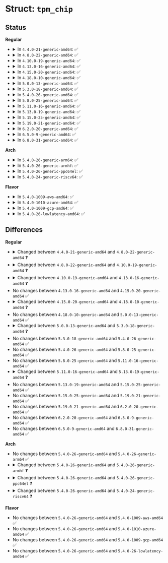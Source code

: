 # Struct: <code>tpm_chip</code>

## Status
<b>Regular</b>
<ul>
<li>
<details>
<summary>In <code>4.4.0-21-generic-amd64</code>: ✅</summary>

```c
struct tpm_chip {
    struct device * pdev;
    struct device dev;
    struct cdev cdev;
    const struct tpm_class_ops * ops;
    unsigned int flags;
    int dev_num;
    char[7] devname;
    long unsigned int is_open;
    int time_expired;
    struct mutex tpm_mutex;
    struct tpm_vendor_specific vendor;
    struct dentry * * bios_dir;
    const struct attribute_group *[2] groups;
    unsigned int groups_cnt;
    acpi_handle acpi_dev_handle;
    char[4] ppi_version;
    struct list_head list;
}
```
</details>
</li>
<li>
<details>
<summary>In <code>4.8.0-22-generic-amd64</code>: ✅</summary>

```c
struct tpm_chip {
    struct device dev;
    struct cdev cdev;
    struct rw_semaphore ops_sem;
    const struct tpm_class_ops * ops;
    unsigned int flags;
    int dev_num;
    long unsigned int is_open;
    struct mutex tpm_mutex;
    long unsigned int timeout_a;
    long unsigned int timeout_b;
    long unsigned int timeout_c;
    long unsigned int timeout_d;
    bool timeout_adjusted;
    long unsigned int[3] duration;
    bool duration_adjusted;
    struct dentry * * bios_dir;
    const struct attribute_group *[3] groups;
    unsigned int groups_cnt;
    acpi_handle acpi_dev_handle;
    char[4] ppi_version;
}
```
</details>
</li>
<li>
<details>
<summary>In <code>4.10.0-19-generic-amd64</code>: ✅</summary>

```c
struct tpm_chip {
    struct device dev;
    struct cdev cdev;
    struct rw_semaphore ops_sem;
    const struct tpm_class_ops * ops;
    struct tpm_bios_log log;
    struct tpm_chip_seqops bin_log_seqops;
    struct tpm_chip_seqops ascii_log_seqops;
    unsigned int flags;
    int dev_num;
    long unsigned int is_open;
    struct mutex tpm_mutex;
    long unsigned int timeout_a;
    long unsigned int timeout_b;
    long unsigned int timeout_c;
    long unsigned int timeout_d;
    bool timeout_adjusted;
    long unsigned int[3] duration;
    bool duration_adjusted;
    struct dentry *[3] bios_dir;
    const struct attribute_group *[3] groups;
    unsigned int groups_cnt;
    acpi_handle acpi_dev_handle;
    char[4] ppi_version;
}
```
</details>
</li>
<li>
<details>
<summary>In <code>4.13.0-16-generic-amd64</code>: ✅</summary>

```c
struct tpm_chip {
    struct device dev;
    struct device devs;
    struct cdev cdev;
    struct cdev cdevs;
    struct rw_semaphore ops_sem;
    const struct tpm_class_ops * ops;
    struct tpm_bios_log log;
    struct tpm_chip_seqops bin_log_seqops;
    struct tpm_chip_seqops ascii_log_seqops;
    unsigned int flags;
    int dev_num;
    long unsigned int is_open;
    struct mutex tpm_mutex;
    long unsigned int timeout_a;
    long unsigned int timeout_b;
    long unsigned int timeout_c;
    long unsigned int timeout_d;
    bool timeout_adjusted;
    long unsigned int[3] duration;
    bool duration_adjusted;
    struct dentry *[3] bios_dir;
    const struct attribute_group *[3] groups;
    unsigned int groups_cnt;
    u16[7] active_banks;
    acpi_handle acpi_dev_handle;
    char[4] ppi_version;
    struct tpm_space work_space;
    u32 nr_commands;
    u32 * cc_attrs_tbl;
    int locality;
}
```
</details>
</li>
<li>
<details>
<summary>In <code>4.15.0-20-generic-amd64</code>: ✅</summary>

```c
struct tpm_chip {
    struct device dev;
    struct device devs;
    struct cdev cdev;
    struct cdev cdevs;
    struct rw_semaphore ops_sem;
    const struct tpm_class_ops * ops;
    struct tpm_bios_log log;
    struct tpm_chip_seqops bin_log_seqops;
    struct tpm_chip_seqops ascii_log_seqops;
    unsigned int flags;
    int dev_num;
    long unsigned int is_open;
    struct mutex tpm_mutex;
    long unsigned int timeout_a;
    long unsigned int timeout_b;
    long unsigned int timeout_c;
    long unsigned int timeout_d;
    bool timeout_adjusted;
    long unsigned int[3] duration;
    bool duration_adjusted;
    struct dentry *[3] bios_dir;
    const struct attribute_group *[3] groups;
    unsigned int groups_cnt;
    u16[7] active_banks;
    acpi_handle acpi_dev_handle;
    char[4] ppi_version;
    struct tpm_space work_space;
    u32 nr_commands;
    u32 * cc_attrs_tbl;
    int locality;
}
```
</details>
</li>
<li>
<details>
<summary>In <code>4.18.0-10-generic-amd64</code>: ✅</summary>

```c
struct tpm_chip {
    struct device dev;
    struct device devs;
    struct cdev cdev;
    struct cdev cdevs;
    struct rw_semaphore ops_sem;
    const struct tpm_class_ops * ops;
    struct tpm_bios_log log;
    struct tpm_chip_seqops bin_log_seqops;
    struct tpm_chip_seqops ascii_log_seqops;
    unsigned int flags;
    int dev_num;
    long unsigned int is_open;
    char[64] hwrng_name;
    struct hwrng hwrng;
    struct mutex tpm_mutex;
    long unsigned int timeout_a;
    long unsigned int timeout_b;
    long unsigned int timeout_c;
    long unsigned int timeout_d;
    bool timeout_adjusted;
    long unsigned int[4] duration;
    bool duration_adjusted;
    struct dentry *[3] bios_dir;
    const struct attribute_group *[3] groups;
    unsigned int groups_cnt;
    u16[7] active_banks;
    acpi_handle acpi_dev_handle;
    char[4] ppi_version;
    struct tpm_space work_space;
    u32 nr_commands;
    u32 * cc_attrs_tbl;
    int locality;
}
```
</details>
</li>
<li>
<details>
<summary>In <code>5.0.0-13-generic-amd64</code>: ✅</summary>

```c
struct tpm_chip {
    struct device dev;
    struct device devs;
    struct cdev cdev;
    struct cdev cdevs;
    struct rw_semaphore ops_sem;
    const struct tpm_class_ops * ops;
    struct tpm_bios_log log;
    struct tpm_chip_seqops bin_log_seqops;
    struct tpm_chip_seqops ascii_log_seqops;
    unsigned int flags;
    int dev_num;
    long unsigned int is_open;
    char[64] hwrng_name;
    struct hwrng hwrng;
    struct mutex tpm_mutex;
    long unsigned int timeout_a;
    long unsigned int timeout_b;
    long unsigned int timeout_c;
    long unsigned int timeout_d;
    bool timeout_adjusted;
    long unsigned int[4] duration;
    bool duration_adjusted;
    struct dentry *[3] bios_dir;
    const struct attribute_group *[3] groups;
    unsigned int groups_cnt;
    u16[7] active_banks;
    acpi_handle acpi_dev_handle;
    char[4] ppi_version;
    struct tpm_space work_space;
    u32 nr_commands;
    u32 * cc_attrs_tbl;
    int locality;
}
```
</details>
</li>
<li>
<details>
<summary>In <code>5.3.0-18-generic-amd64</code>: ✅</summary>

```c
struct tpm_chip {
    struct device dev;
    struct device devs;
    struct cdev cdev;
    struct cdev cdevs;
    struct rw_semaphore ops_sem;
    const struct tpm_class_ops * ops;
    struct tpm_bios_log log;
    struct tpm_chip_seqops bin_log_seqops;
    struct tpm_chip_seqops ascii_log_seqops;
    unsigned int flags;
    int dev_num;
    long unsigned int is_open;
    char[64] hwrng_name;
    struct hwrng hwrng;
    struct mutex tpm_mutex;
    long unsigned int timeout_a;
    long unsigned int timeout_b;
    long unsigned int timeout_c;
    long unsigned int timeout_d;
    bool timeout_adjusted;
    long unsigned int[4] duration;
    bool duration_adjusted;
    struct dentry *[3] bios_dir;
    const struct attribute_group *[3] groups;
    unsigned int groups_cnt;
    u32 nr_allocated_banks;
    struct tpm_bank_info * allocated_banks;
    acpi_handle acpi_dev_handle;
    char[4] ppi_version;
    struct tpm_space work_space;
    u32 last_cc;
    u32 nr_commands;
    u32 * cc_attrs_tbl;
    int locality;
}
```
</details>
</li>
<li>
<details>
<summary>In <code>5.4.0-26-generic-amd64</code>: ✅</summary>

```c
struct tpm_chip {
    struct device dev;
    struct device devs;
    struct cdev cdev;
    struct cdev cdevs;
    struct rw_semaphore ops_sem;
    const struct tpm_class_ops * ops;
    struct tpm_bios_log log;
    struct tpm_chip_seqops bin_log_seqops;
    struct tpm_chip_seqops ascii_log_seqops;
    unsigned int flags;
    int dev_num;
    long unsigned int is_open;
    char[64] hwrng_name;
    struct hwrng hwrng;
    struct mutex tpm_mutex;
    long unsigned int timeout_a;
    long unsigned int timeout_b;
    long unsigned int timeout_c;
    long unsigned int timeout_d;
    bool timeout_adjusted;
    long unsigned int[4] duration;
    bool duration_adjusted;
    struct dentry *[3] bios_dir;
    const struct attribute_group *[3] groups;
    unsigned int groups_cnt;
    u32 nr_allocated_banks;
    struct tpm_bank_info * allocated_banks;
    acpi_handle acpi_dev_handle;
    char[4] ppi_version;
    struct tpm_space work_space;
    u32 last_cc;
    u32 nr_commands;
    u32 * cc_attrs_tbl;
    int locality;
}
```
</details>
</li>
<li>
<details>
<summary>In <code>5.8.0-25-generic-amd64</code>: ✅</summary>

```c
struct tpm_chip {
    struct device dev;
    struct device devs;
    struct cdev cdev;
    struct cdev cdevs;
    struct rw_semaphore ops_sem;
    const struct tpm_class_ops * ops;
    struct tpm_bios_log log;
    struct tpm_chip_seqops bin_log_seqops;
    struct tpm_chip_seqops ascii_log_seqops;
    unsigned int flags;
    int dev_num;
    long unsigned int is_open;
    char[64] hwrng_name;
    struct hwrng hwrng;
    struct mutex tpm_mutex;
    long unsigned int timeout_a;
    long unsigned int timeout_b;
    long unsigned int timeout_c;
    long unsigned int timeout_d;
    bool timeout_adjusted;
    long unsigned int[4] duration;
    bool duration_adjusted;
    struct dentry *[3] bios_dir;
    const struct attribute_group *[3] groups;
    unsigned int groups_cnt;
    u32 nr_allocated_banks;
    struct tpm_bank_info * allocated_banks;
    acpi_handle acpi_dev_handle;
    char[4] ppi_version;
    struct tpm_space work_space;
    u32 last_cc;
    u32 nr_commands;
    u32 * cc_attrs_tbl;
    int locality;
}
```
</details>
</li>
<li>
<details>
<summary>In <code>5.11.0-16-generic-amd64</code>: ✅</summary>

```c
struct tpm_chip {
    struct device dev;
    struct device devs;
    struct cdev cdev;
    struct cdev cdevs;
    struct rw_semaphore ops_sem;
    const struct tpm_class_ops * ops;
    struct tpm_bios_log log;
    struct tpm_chip_seqops bin_log_seqops;
    struct tpm_chip_seqops ascii_log_seqops;
    unsigned int flags;
    int dev_num;
    long unsigned int is_open;
    char[64] hwrng_name;
    struct hwrng hwrng;
    struct mutex tpm_mutex;
    long unsigned int timeout_a;
    long unsigned int timeout_b;
    long unsigned int timeout_c;
    long unsigned int timeout_d;
    bool timeout_adjusted;
    long unsigned int[4] duration;
    bool duration_adjusted;
    struct dentry *[3] bios_dir;
    const struct attribute_group *[3] groups;
    unsigned int groups_cnt;
    u32 nr_allocated_banks;
    struct tpm_bank_info * allocated_banks;
    acpi_handle acpi_dev_handle;
    char[4] ppi_version;
    struct tpm_space work_space;
    u32 last_cc;
    u32 nr_commands;
    u32 * cc_attrs_tbl;
    int locality;
}
```
</details>
</li>
<li>
<details>
<summary>In <code>5.13.0-19-generic-amd64</code>: ✅</summary>

```c
struct tpm_chip {
    struct device dev;
    struct device devs;
    struct cdev cdev;
    struct cdev cdevs;
    struct rw_semaphore ops_sem;
    const struct tpm_class_ops * ops;
    struct tpm_bios_log log;
    struct tpm_chip_seqops bin_log_seqops;
    struct tpm_chip_seqops ascii_log_seqops;
    unsigned int flags;
    int dev_num;
    long unsigned int is_open;
    char[64] hwrng_name;
    struct hwrng hwrng;
    struct mutex tpm_mutex;
    long unsigned int timeout_a;
    long unsigned int timeout_b;
    long unsigned int timeout_c;
    long unsigned int timeout_d;
    bool timeout_adjusted;
    long unsigned int[4] duration;
    bool duration_adjusted;
    struct dentry *[3] bios_dir;
    const struct attribute_group *[8] groups;
    unsigned int groups_cnt;
    u32 nr_allocated_banks;
    struct tpm_bank_info * allocated_banks;
    acpi_handle acpi_dev_handle;
    char[4] ppi_version;
    struct tpm_space work_space;
    u32 last_cc;
    u32 nr_commands;
    u32 * cc_attrs_tbl;
    int locality;
}
```
</details>
</li>
<li>
<details>
<summary>In <code>5.15.0-25-generic-amd64</code>: ✅</summary>

```c
struct tpm_chip {
    struct device dev;
    struct device devs;
    struct cdev cdev;
    struct cdev cdevs;
    struct rw_semaphore ops_sem;
    const struct tpm_class_ops * ops;
    struct tpm_bios_log log;
    struct tpm_chip_seqops bin_log_seqops;
    struct tpm_chip_seqops ascii_log_seqops;
    unsigned int flags;
    int dev_num;
    long unsigned int is_open;
    char[64] hwrng_name;
    struct hwrng hwrng;
    struct mutex tpm_mutex;
    long unsigned int timeout_a;
    long unsigned int timeout_b;
    long unsigned int timeout_c;
    long unsigned int timeout_d;
    bool timeout_adjusted;
    long unsigned int[4] duration;
    bool duration_adjusted;
    struct dentry *[3] bios_dir;
    const struct attribute_group *[8] groups;
    unsigned int groups_cnt;
    u32 nr_allocated_banks;
    struct tpm_bank_info * allocated_banks;
    acpi_handle acpi_dev_handle;
    char[4] ppi_version;
    struct tpm_space work_space;
    u32 last_cc;
    u32 nr_commands;
    u32 * cc_attrs_tbl;
    int locality;
}
```
</details>
</li>
<li>
<details>
<summary>In <code>5.19.0-21-generic-amd64</code>: ✅</summary>

```c
struct tpm_chip {
    struct device dev;
    struct device devs;
    struct cdev cdev;
    struct cdev cdevs;
    struct rw_semaphore ops_sem;
    const struct tpm_class_ops * ops;
    struct tpm_bios_log log;
    struct tpm_chip_seqops bin_log_seqops;
    struct tpm_chip_seqops ascii_log_seqops;
    unsigned int flags;
    int dev_num;
    long unsigned int is_open;
    char[64] hwrng_name;
    struct hwrng hwrng;
    struct mutex tpm_mutex;
    long unsigned int timeout_a;
    long unsigned int timeout_b;
    long unsigned int timeout_c;
    long unsigned int timeout_d;
    bool timeout_adjusted;
    long unsigned int[4] duration;
    bool duration_adjusted;
    struct dentry *[3] bios_dir;
    const struct attribute_group *[8] groups;
    unsigned int groups_cnt;
    u32 nr_allocated_banks;
    struct tpm_bank_info * allocated_banks;
    acpi_handle acpi_dev_handle;
    char[4] ppi_version;
    struct tpm_space work_space;
    u32 last_cc;
    u32 nr_commands;
    u32 * cc_attrs_tbl;
    int locality;
}
```
</details>
</li>
<li>
<details>
<summary>In <code>6.2.0-20-generic-amd64</code>: ✅</summary>

```c
struct tpm_chip {
    struct device dev;
    struct device devs;
    struct cdev cdev;
    struct cdev cdevs;
    struct rw_semaphore ops_sem;
    const struct tpm_class_ops * ops;
    struct tpm_bios_log log;
    struct tpm_chip_seqops bin_log_seqops;
    struct tpm_chip_seqops ascii_log_seqops;
    unsigned int flags;
    int dev_num;
    long unsigned int is_open;
    char[64] hwrng_name;
    struct hwrng hwrng;
    struct mutex tpm_mutex;
    long unsigned int timeout_a;
    long unsigned int timeout_b;
    long unsigned int timeout_c;
    long unsigned int timeout_d;
    bool timeout_adjusted;
    long unsigned int[4] duration;
    bool duration_adjusted;
    struct dentry *[3] bios_dir;
    const struct attribute_group *[8] groups;
    unsigned int groups_cnt;
    u32 nr_allocated_banks;
    struct tpm_bank_info * allocated_banks;
    acpi_handle acpi_dev_handle;
    char[4] ppi_version;
    struct tpm_space work_space;
    u32 last_cc;
    u32 nr_commands;
    u32 * cc_attrs_tbl;
    int locality;
}
```
</details>
</li>
<li>
<details>
<summary>In <code>6.5.0-9-generic-amd64</code>: ✅</summary>

```c
struct tpm_chip {
    struct device dev;
    struct device devs;
    struct cdev cdev;
    struct cdev cdevs;
    struct rw_semaphore ops_sem;
    const struct tpm_class_ops * ops;
    struct tpm_bios_log log;
    struct tpm_chip_seqops bin_log_seqops;
    struct tpm_chip_seqops ascii_log_seqops;
    unsigned int flags;
    int dev_num;
    long unsigned int is_open;
    char[64] hwrng_name;
    struct hwrng hwrng;
    struct mutex tpm_mutex;
    long unsigned int timeout_a;
    long unsigned int timeout_b;
    long unsigned int timeout_c;
    long unsigned int timeout_d;
    bool timeout_adjusted;
    long unsigned int[4] duration;
    bool duration_adjusted;
    struct dentry *[3] bios_dir;
    const struct attribute_group *[8] groups;
    unsigned int groups_cnt;
    u32 nr_allocated_banks;
    struct tpm_bank_info * allocated_banks;
    acpi_handle acpi_dev_handle;
    char[4] ppi_version;
    struct tpm_space work_space;
    u32 last_cc;
    u32 nr_commands;
    u32 * cc_attrs_tbl;
    int locality;
}
```
</details>
</li>
<li>
<details>
<summary>In <code>6.8.0-31-generic-amd64</code>: ✅</summary>

```c
struct tpm_chip {
    struct device dev;
    struct device devs;
    struct cdev cdev;
    struct cdev cdevs;
    struct rw_semaphore ops_sem;
    const struct tpm_class_ops * ops;
    struct tpm_bios_log log;
    struct tpm_chip_seqops bin_log_seqops;
    struct tpm_chip_seqops ascii_log_seqops;
    unsigned int flags;
    int dev_num;
    long unsigned int is_open;
    char[64] hwrng_name;
    struct hwrng hwrng;
    struct mutex tpm_mutex;
    long unsigned int timeout_a;
    long unsigned int timeout_b;
    long unsigned int timeout_c;
    long unsigned int timeout_d;
    bool timeout_adjusted;
    long unsigned int[4] duration;
    bool duration_adjusted;
    struct dentry *[3] bios_dir;
    const struct attribute_group *[8] groups;
    unsigned int groups_cnt;
    u32 nr_allocated_banks;
    struct tpm_bank_info * allocated_banks;
    acpi_handle acpi_dev_handle;
    char[4] ppi_version;
    struct tpm_space work_space;
    u32 last_cc;
    u32 nr_commands;
    u32 * cc_attrs_tbl;
    int locality;
}
```
</details>
</li>
</ul>
<b>Arch</b>
<ul>
<li>
<details>
<summary>In <code>5.4.0-26-generic-arm64</code>: ✅</summary>

```c
struct tpm_chip {
    struct device dev;
    struct device devs;
    struct cdev cdev;
    struct cdev cdevs;
    struct rw_semaphore ops_sem;
    const struct tpm_class_ops * ops;
    struct tpm_bios_log log;
    struct tpm_chip_seqops bin_log_seqops;
    struct tpm_chip_seqops ascii_log_seqops;
    unsigned int flags;
    int dev_num;
    long unsigned int is_open;
    char[64] hwrng_name;
    struct hwrng hwrng;
    struct mutex tpm_mutex;
    long unsigned int timeout_a;
    long unsigned int timeout_b;
    long unsigned int timeout_c;
    long unsigned int timeout_d;
    bool timeout_adjusted;
    long unsigned int[4] duration;
    bool duration_adjusted;
    struct dentry *[3] bios_dir;
    const struct attribute_group *[3] groups;
    unsigned int groups_cnt;
    u32 nr_allocated_banks;
    struct tpm_bank_info * allocated_banks;
    acpi_handle acpi_dev_handle;
    char[4] ppi_version;
    struct tpm_space work_space;
    u32 last_cc;
    u32 nr_commands;
    u32 * cc_attrs_tbl;
    int locality;
}
```
</details>
</li>
<li>
<details>
<summary>In <code>5.4.0-26-generic-armhf</code>: ✅</summary>

```c
struct tpm_chip {
    struct device dev;
    struct device devs;
    struct cdev cdev;
    struct cdev cdevs;
    struct rw_semaphore ops_sem;
    const struct tpm_class_ops * ops;
    struct tpm_bios_log log;
    struct tpm_chip_seqops bin_log_seqops;
    struct tpm_chip_seqops ascii_log_seqops;
    unsigned int flags;
    int dev_num;
    long unsigned int is_open;
    char[64] hwrng_name;
    struct hwrng hwrng;
    struct mutex tpm_mutex;
    long unsigned int timeout_a;
    long unsigned int timeout_b;
    long unsigned int timeout_c;
    long unsigned int timeout_d;
    bool timeout_adjusted;
    long unsigned int[4] duration;
    bool duration_adjusted;
    struct dentry *[3] bios_dir;
    const struct attribute_group *[3] groups;
    unsigned int groups_cnt;
    u32 nr_allocated_banks;
    struct tpm_bank_info * allocated_banks;
    struct tpm_space work_space;
    u32 last_cc;
    u32 nr_commands;
    u32 * cc_attrs_tbl;
    int locality;
}
```
</details>
</li>
<li>
<details>
<summary>In <code>5.4.0-26-generic-ppc64el</code>: ✅</summary>

```c
struct tpm_chip {
    struct device dev;
    struct device devs;
    struct cdev cdev;
    struct cdev cdevs;
    struct rw_semaphore ops_sem;
    const struct tpm_class_ops * ops;
    struct tpm_bios_log log;
    struct tpm_chip_seqops bin_log_seqops;
    struct tpm_chip_seqops ascii_log_seqops;
    unsigned int flags;
    int dev_num;
    long unsigned int is_open;
    char[64] hwrng_name;
    struct hwrng hwrng;
    struct mutex tpm_mutex;
    long unsigned int timeout_a;
    long unsigned int timeout_b;
    long unsigned int timeout_c;
    long unsigned int timeout_d;
    bool timeout_adjusted;
    long unsigned int[4] duration;
    bool duration_adjusted;
    struct dentry *[3] bios_dir;
    const struct attribute_group *[3] groups;
    unsigned int groups_cnt;
    u32 nr_allocated_banks;
    struct tpm_bank_info * allocated_banks;
    struct tpm_space work_space;
    u32 last_cc;
    u32 nr_commands;
    u32 * cc_attrs_tbl;
    int locality;
}
```
</details>
</li>
<li>
<details>
<summary>In <code>5.4.0-24-generic-riscv64</code>: ✅</summary>

```c
struct tpm_chip {
    struct device dev;
    struct device devs;
    struct cdev cdev;
    struct cdev cdevs;
    struct rw_semaphore ops_sem;
    const struct tpm_class_ops * ops;
    struct tpm_bios_log log;
    struct tpm_chip_seqops bin_log_seqops;
    struct tpm_chip_seqops ascii_log_seqops;
    unsigned int flags;
    int dev_num;
    long unsigned int is_open;
    char[64] hwrng_name;
    struct hwrng hwrng;
    struct mutex tpm_mutex;
    long unsigned int timeout_a;
    long unsigned int timeout_b;
    long unsigned int timeout_c;
    long unsigned int timeout_d;
    bool timeout_adjusted;
    long unsigned int[4] duration;
    bool duration_adjusted;
    struct dentry *[3] bios_dir;
    const struct attribute_group *[3] groups;
    unsigned int groups_cnt;
    u32 nr_allocated_banks;
    struct tpm_bank_info * allocated_banks;
    struct tpm_space work_space;
    u32 last_cc;
    u32 nr_commands;
    u32 * cc_attrs_tbl;
    int locality;
}
```
</details>
</li>
</ul>
<b>Flavor</b>
<ul>
<li>
<details>
<summary>In <code>5.4.0-1009-aws-amd64</code>: ✅</summary>

```c
struct tpm_chip {
    struct device dev;
    struct device devs;
    struct cdev cdev;
    struct cdev cdevs;
    struct rw_semaphore ops_sem;
    const struct tpm_class_ops * ops;
    struct tpm_bios_log log;
    struct tpm_chip_seqops bin_log_seqops;
    struct tpm_chip_seqops ascii_log_seqops;
    unsigned int flags;
    int dev_num;
    long unsigned int is_open;
    char[64] hwrng_name;
    struct hwrng hwrng;
    struct mutex tpm_mutex;
    long unsigned int timeout_a;
    long unsigned int timeout_b;
    long unsigned int timeout_c;
    long unsigned int timeout_d;
    bool timeout_adjusted;
    long unsigned int[4] duration;
    bool duration_adjusted;
    struct dentry *[3] bios_dir;
    const struct attribute_group *[3] groups;
    unsigned int groups_cnt;
    u32 nr_allocated_banks;
    struct tpm_bank_info * allocated_banks;
    acpi_handle acpi_dev_handle;
    char[4] ppi_version;
    struct tpm_space work_space;
    u32 last_cc;
    u32 nr_commands;
    u32 * cc_attrs_tbl;
    int locality;
}
```
</details>
</li>
<li>
<details>
<summary>In <code>5.4.0-1010-azure-amd64</code>: ✅</summary>

```c
struct tpm_chip {
    struct device dev;
    struct device devs;
    struct cdev cdev;
    struct cdev cdevs;
    struct rw_semaphore ops_sem;
    const struct tpm_class_ops * ops;
    struct tpm_bios_log log;
    struct tpm_chip_seqops bin_log_seqops;
    struct tpm_chip_seqops ascii_log_seqops;
    unsigned int flags;
    int dev_num;
    long unsigned int is_open;
    char[64] hwrng_name;
    struct hwrng hwrng;
    struct mutex tpm_mutex;
    long unsigned int timeout_a;
    long unsigned int timeout_b;
    long unsigned int timeout_c;
    long unsigned int timeout_d;
    bool timeout_adjusted;
    long unsigned int[4] duration;
    bool duration_adjusted;
    struct dentry *[3] bios_dir;
    const struct attribute_group *[3] groups;
    unsigned int groups_cnt;
    u32 nr_allocated_banks;
    struct tpm_bank_info * allocated_banks;
    acpi_handle acpi_dev_handle;
    char[4] ppi_version;
    struct tpm_space work_space;
    u32 last_cc;
    u32 nr_commands;
    u32 * cc_attrs_tbl;
    int locality;
}
```
</details>
</li>
<li>
<details>
<summary>In <code>5.4.0-1009-gcp-amd64</code>: ✅</summary>

```c
struct tpm_chip {
    struct device dev;
    struct device devs;
    struct cdev cdev;
    struct cdev cdevs;
    struct rw_semaphore ops_sem;
    const struct tpm_class_ops * ops;
    struct tpm_bios_log log;
    struct tpm_chip_seqops bin_log_seqops;
    struct tpm_chip_seqops ascii_log_seqops;
    unsigned int flags;
    int dev_num;
    long unsigned int is_open;
    char[64] hwrng_name;
    struct hwrng hwrng;
    struct mutex tpm_mutex;
    long unsigned int timeout_a;
    long unsigned int timeout_b;
    long unsigned int timeout_c;
    long unsigned int timeout_d;
    bool timeout_adjusted;
    long unsigned int[4] duration;
    bool duration_adjusted;
    struct dentry *[3] bios_dir;
    const struct attribute_group *[3] groups;
    unsigned int groups_cnt;
    u32 nr_allocated_banks;
    struct tpm_bank_info * allocated_banks;
    acpi_handle acpi_dev_handle;
    char[4] ppi_version;
    struct tpm_space work_space;
    u32 last_cc;
    u32 nr_commands;
    u32 * cc_attrs_tbl;
    int locality;
}
```
</details>
</li>
<li>
<details>
<summary>In <code>5.4.0-26-lowlatency-amd64</code>: ✅</summary>

```c
struct tpm_chip {
    struct device dev;
    struct device devs;
    struct cdev cdev;
    struct cdev cdevs;
    struct rw_semaphore ops_sem;
    const struct tpm_class_ops * ops;
    struct tpm_bios_log log;
    struct tpm_chip_seqops bin_log_seqops;
    struct tpm_chip_seqops ascii_log_seqops;
    unsigned int flags;
    int dev_num;
    long unsigned int is_open;
    char[64] hwrng_name;
    struct hwrng hwrng;
    struct mutex tpm_mutex;
    long unsigned int timeout_a;
    long unsigned int timeout_b;
    long unsigned int timeout_c;
    long unsigned int timeout_d;
    bool timeout_adjusted;
    long unsigned int[4] duration;
    bool duration_adjusted;
    struct dentry *[3] bios_dir;
    const struct attribute_group *[3] groups;
    unsigned int groups_cnt;
    u32 nr_allocated_banks;
    struct tpm_bank_info * allocated_banks;
    acpi_handle acpi_dev_handle;
    char[4] ppi_version;
    struct tpm_space work_space;
    u32 last_cc;
    u32 nr_commands;
    u32 * cc_attrs_tbl;
    int locality;
}
```
</details>
</li>
</ul>

## Differences
<b>Regular</b>
<ul>
<li>
<details>
<summary>Changed between <code>4.4.0-21-generic-amd64</code> and <code>4.8.0-22-generic-amd64</code> ❓</summary>
<ul>
<li>
<b>Field added. </b>
<code>struct rw_semaphore ops_sem</code>
</li>
<li>
<b>Field added. </b>
<code>long unsigned int timeout_a</code>
</li>
<li>
<b>Field added. </b>
<code>long unsigned int timeout_b</code>
</li>
<li>
<b>Field added. </b>
<code>long unsigned int timeout_c</code>
</li>
<li>
<b>Field added. </b>
<code>long unsigned int timeout_d</code>
</li>
<li>
<b>Field added. </b>
<code>bool timeout_adjusted</code>
</li>
<li>
<b>Field added. </b>
<code>long unsigned int[3] duration</code>
</li>
<li>
<b>Field added. </b>
<code>bool duration_adjusted</code>
</li>
<li>
<b>Field removed. </b>
<code>struct device * pdev</code>
</li>
<li>
<b>Field removed. </b>
<code>char[7] devname</code>
</li>
<li>
<b>Field removed. </b>
<code>int time_expired</code>
</li>
<li>
<b>Field removed. </b>
<code>struct tpm_vendor_specific vendor</code>
</li>
<li>
<b>Field removed. </b>
<code>struct list_head list</code>
</li>
<li>
<b>Field type changed. </b>
<code>const struct attribute_group *[2] groups</code> ➡️ <code>const struct attribute_group *[3] groups</code>
</li>
</ul>
</details>
</li>
<li>
<details>
<summary>Changed between <code>4.8.0-22-generic-amd64</code> and <code>4.10.0-19-generic-amd64</code> ❓</summary>
<ul>
<li>
<b>Field added. </b>
<code>struct tpm_bios_log log</code>
</li>
<li>
<b>Field added. </b>
<code>struct tpm_chip_seqops bin_log_seqops</code>
</li>
<li>
<b>Field added. </b>
<code>struct tpm_chip_seqops ascii_log_seqops</code>
</li>
<li>
<b>Field type changed. </b>
<code>struct dentry * * bios_dir</code> ➡️ <code>struct dentry *[3] bios_dir</code>
</li>
</ul>
</details>
</li>
<li>
<details>
<summary>Changed between <code>4.10.0-19-generic-amd64</code> and <code>4.13.0-16-generic-amd64</code> ❓</summary>
<ul>
<li>
<b>Field added. </b>
<code>struct device devs</code>
</li>
<li>
<b>Field added. </b>
<code>struct cdev cdevs</code>
</li>
<li>
<b>Field added. </b>
<code>u16[7] active_banks</code>
</li>
<li>
<b>Field added. </b>
<code>struct tpm_space work_space</code>
</li>
<li>
<b>Field added. </b>
<code>u32 nr_commands</code>
</li>
<li>
<b>Field added. </b>
<code>u32 * cc_attrs_tbl</code>
</li>
<li>
<b>Field added. </b>
<code>int locality</code>
</li>
</ul>
</details>
</li>
<li>
No changes between <code>4.13.0-16-generic-amd64</code> and <code>4.15.0-20-generic-amd64</code> ✅
</li>
<li>
<details>
<summary>Changed between <code>4.15.0-20-generic-amd64</code> and <code>4.18.0-10-generic-amd64</code> ❓</summary>
<ul>
<li>
<b>Field added. </b>
<code>char[64] hwrng_name</code>
</li>
<li>
<b>Field added. </b>
<code>struct hwrng hwrng</code>
</li>
<li>
<b>Field type changed. </b>
<code>long unsigned int[3] duration</code> ➡️ <code>long unsigned int[4] duration</code>
</li>
</ul>
</details>
</li>
<li>
No changes between <code>4.18.0-10-generic-amd64</code> and <code>5.0.0-13-generic-amd64</code> ✅
</li>
<li>
<details>
<summary>Changed between <code>5.0.0-13-generic-amd64</code> and <code>5.3.0-18-generic-amd64</code> ❓</summary>
<ul>
<li>
<b>Field added. </b>
<code>u32 nr_allocated_banks</code>
</li>
<li>
<b>Field added. </b>
<code>struct tpm_bank_info * allocated_banks</code>
</li>
<li>
<b>Field added. </b>
<code>u32 last_cc</code>
</li>
<li>
<b>Field removed. </b>
<code>u16[7] active_banks</code>
</li>
</ul>
</details>
</li>
<li>
No changes between <code>5.3.0-18-generic-amd64</code> and <code>5.4.0-26-generic-amd64</code> ✅
</li>
<li>
No changes between <code>5.4.0-26-generic-amd64</code> and <code>5.8.0-25-generic-amd64</code> ✅
</li>
<li>
No changes between <code>5.8.0-25-generic-amd64</code> and <code>5.11.0-16-generic-amd64</code> ✅
</li>
<li>
<details>
<summary>Changed between <code>5.11.0-16-generic-amd64</code> and <code>5.13.0-19-generic-amd64</code> ❓</summary>
<ul>
<li>
<b>Field type changed. </b>
<code>const struct attribute_group *[3] groups</code> ➡️ <code>const struct attribute_group *[8] groups</code>
</li>
</ul>
</details>
</li>
<li>
No changes between <code>5.13.0-19-generic-amd64</code> and <code>5.15.0-25-generic-amd64</code> ✅
</li>
<li>
No changes between <code>5.15.0-25-generic-amd64</code> and <code>5.19.0-21-generic-amd64</code> ✅
</li>
<li>
No changes between <code>5.19.0-21-generic-amd64</code> and <code>6.2.0-20-generic-amd64</code> ✅
</li>
<li>
No changes between <code>6.2.0-20-generic-amd64</code> and <code>6.5.0-9-generic-amd64</code> ✅
</li>
<li>
No changes between <code>6.5.0-9-generic-amd64</code> and <code>6.8.0-31-generic-amd64</code> ✅
</li>
</ul>
<b>Arch</b>
<ul>
<li>
No changes between <code>5.4.0-26-generic-amd64</code> and <code>5.4.0-26-generic-arm64</code> ✅
</li>
<li>
<details>
<summary>Changed between <code>5.4.0-26-generic-amd64</code> and <code>5.4.0-26-generic-armhf</code> ❓</summary>
<ul>
<li>
<b>Field removed. </b>
<code>acpi_handle acpi_dev_handle</code>
</li>
<li>
<b>Field removed. </b>
<code>char[4] ppi_version</code>
</li>
</ul>
</details>
</li>
<li>
<details>
<summary>Changed between <code>5.4.0-26-generic-amd64</code> and <code>5.4.0-26-generic-ppc64el</code> ❓</summary>
<ul>
<li>
<b>Field removed. </b>
<code>acpi_handle acpi_dev_handle</code>
</li>
<li>
<b>Field removed. </b>
<code>char[4] ppi_version</code>
</li>
</ul>
</details>
</li>
<li>
<details>
<summary>Changed between <code>5.4.0-26-generic-amd64</code> and <code>5.4.0-24-generic-riscv64</code> ❓</summary>
<ul>
<li>
<b>Field removed. </b>
<code>acpi_handle acpi_dev_handle</code>
</li>
<li>
<b>Field removed. </b>
<code>char[4] ppi_version</code>
</li>
</ul>
</details>
</li>
</ul>
<b>Flavor</b>
<ul>
<li>
No changes between <code>5.4.0-26-generic-amd64</code> and <code>5.4.0-1009-aws-amd64</code> ✅
</li>
<li>
No changes between <code>5.4.0-26-generic-amd64</code> and <code>5.4.0-1010-azure-amd64</code> ✅
</li>
<li>
No changes between <code>5.4.0-26-generic-amd64</code> and <code>5.4.0-1009-gcp-amd64</code> ✅
</li>
<li>
No changes between <code>5.4.0-26-generic-amd64</code> and <code>5.4.0-26-lowlatency-amd64</code> ✅
</li>
</ul>

